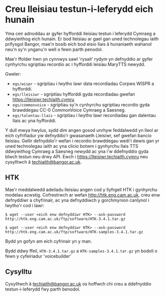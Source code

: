 # Creu lleisiau testun-i-leferydd eich hunain

Yma ceir adnoddau ar gyfer hyfforddi lleisiau testun i leferydd Cymraeg a ddwyieithog eich hunain. Er bod lleisiau ar gael gan uned technolegau iaith prifysgol Bangor, mae'n bosib eich bod eisio llais â hunaniaeth wahanol neu'n sy'n ynganu'n well o fewn parth penodol. 

Mae'r ffolder hwn yn cynnwys sawl 'rysait' rydym yn defnyddio ar gyfer cynhyrchu sgriptiau recordio ac i hyfforddi leisiau MaryTTS newydd. 

Gweler:

 - `egs/wispr` - sgriptiau i lwytho lawr data recordiadau Corpws WISPR a hyfforddi.
 - `egs/lleisiwr` - sgriptiau hyfforddi gyda recordiadau gwefan https://lleisiwr.techiaith.cymru
 - `egs/commonvoice` - sgriptiau sy'n cynhyrchu sgriptiau recordio gyda brawddegau CC-0 CommonVoice Cymraeg a Saesneg. 
 - `egs/talentau-llais` - sgriptiau i lwytho lawr recordiadau gan dalentau llais ac yna hyfforddi. 

Y dull mwya hwylus, sydd dim angen gosod unrhyw feddalwedd yn lleol ar eich cyfrifiadur yw defnyddio'r gwasanaeth Lleisiwr, sef gwefan bancio lleisiau. Gellir defnyddio'r wefan i recordio brawddegau wedi'i dewis gan yr uned technolegau iaith ac yna clicio botwm i gynhyrchu llais TTS ddwyieithog Cymraeg a Saesneg newydd ac yna i'w ddefnyddio gyda blwch testun neu drwy API. Ewch i https://lleisiwr.techiaith.cymru neu cysylltwch â techiaith@bangor.ac.uk. 

## HTK

Mae'r meddalwedd adeiladu lleisiau angen cod y llyfrgell HTK i gynhyrchu modelau acwstig. Cofrestrwch ar wefan http://htk.eng.cam.ac.uk, creu enw defnyddiwr a chyfrinair, ac yna defnyddiwch y gorchmynion canlynol i lwytho'r cod i lawr:

`$ wget --user <eich enw defnyddiwr HTK> --ask-password http://htk.eng.cam.ac.uk/ftp/software/HTK-3.4.1.tar.gz`

`$ wget --user <eich enw defnyddiwr HTK> --ask-password http://htk.eng.cam.ac.uk/ftp/software/HTK-samples-3.4.1.tar.gz`

Bydd yn gofyn am eich cyfrinair yn y man.

Bydd ddwy ffeil, `HTK-3.4.1.tar.gz` a `HTK-samples-3.4.1.tar.gz` yn bodoli o fewn y cyfeiriadur 'voicebuilder'

## Cysylltu

Cysylltwch â techiaith@bangor.ac.uk os hoffwch chi creu a ddefnyddio testun-i-leferydd fwy parth benodol.
